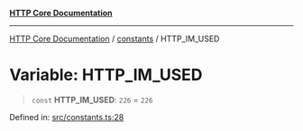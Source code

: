 [**HTTP Core Documentation**](../../README.md)

***

[HTTP Core Documentation](../../README.md) / [constants](../README.md) / HTTP\_IM\_USED

# Variable: HTTP\_IM\_USED

> `const` **HTTP\_IM\_USED**: `226` = `226`

Defined in: [src/constants.ts:28](https://github.com/stonemjs/http-core/blob/0d369869add0f1630e9b5b2cd1421e57ee8d3865/src/constants.ts#L28)

